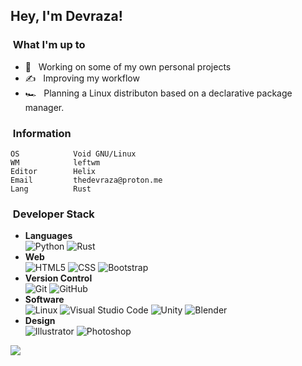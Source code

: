 <h2>Hey, I'm Devraza!</h2>

<h3>&nbsp;What I'm up to </h3>

- 💼 &nbsp; Working on some of my own personal projects
- ✍️ &nbsp; Improving my workflow
- 🏎️ &nbsp; Planning a Linux distributon based on a declarative package manager.

<h3>&nbsp;Information</h3>

```
OS            Void GNU/Linux
WM            leftwm
Editor        Helix
Email         thedevraza@proton.me
Lang          Rust
```

<h3>&nbsp;Developer Stack</h3>

- <b>Languages</b> <br>
  ![Python](https://img.shields.io/badge/python-%2314354C.svg?style=for-the-badge&logo=python&logoColor=white)
  ![Rust](https://img.shields.io/badge/rust-000000?style=for-the-badge&logo=rust&logoColor=white)
- <b>Web</b> <br>
  ![HTML5](https://img.shields.io/badge/html5-%23E34F26.svg?style=for-the-badge&logo=html5&logoColor=white)
  ![CSS](https://img.shields.io/badge/css3-%231572B6.svg?style=for-the-badge&logo=css3&logoColor=white)
  ![Bootstrap](https://img.shields.io/badge/bootstrap-%23563D7C.svg?style=for-the-badge&logo=bootstrap&logoColor=white)
- <b>Version Control</b> <br>
  ![Git](https://img.shields.io/badge/git-%23F05033.svg?style=for-the-badge&logo=git&logoColor=white)
  ![GitHub](https://img.shields.io/badge/github-%23121011.svg?style=for-the-badge&logo=github&logoColor=white)
- <b>Software</b> <br>
  ![Linux](https://img.shields.io/badge/Linux-FCC624?style=for-the-badge&logo=linux&logoColor=black)
  ![Visual Studio Code](https://img.shields.io/badge/VisualStudioCode-0078d7.svg?style=for-the-badge&logo=visual-studio-code&logoColor=white)
  ![Unity](https://img.shields.io/badge/unity-%23000000.svg?style=for-the-badge&logo=unity&logoColor=white)
  ![Blender](https://img.shields.io/badge/blender-%23F5792A.svg?style=for-the-badge&logo=blender&logoColor=white)
- <b>Design</b> <br>
  ![Illustrator](https://img.shields.io/badge/adobeillustrator-%23FF9A00.svg?style=for-the-badge&logo=adobeillustrator&logoColor=white)
  ![Photoshop](https://img.shields.io/badge/adobephotoshop-%2331A8FF.svg?style=for-the-badge&logo=adobephotoshop&logoColor=white)

<img src="https://github-readme-stats.vercel.app/api?username=devraza&show_icons=true&bg_color=161320&text_color=D9E0EE&icon_color=C9CBFF&title_color=F5E0DC"/> <br>
